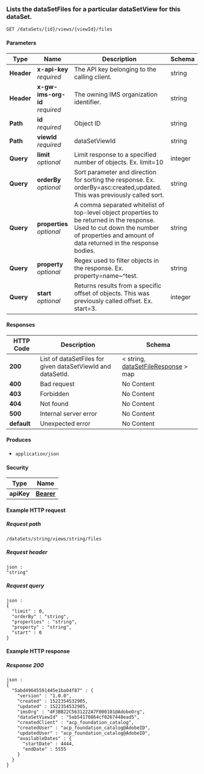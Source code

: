 
<a name="get_data_set_files_by_data_set_id_and_data_set_view_id"></a>
### Lists the dataSetFiles for a particular dataSetView for this dataSet.
```
GET /dataSets/{id}/views/{viewId}/files
```


#### Parameters

|Type|Name|Description|Schema|
|---|---|---|---|
|**Header**|**x-api-key**  <br>*required*|The API key belonging to the calling client.|string|
|**Header**|**x-gw-ims-org-id**  <br>*required*|The owning IMS organization identifier.|string|
|**Path**|**id**  <br>*required*|Object ID|string|
|**Path**|**viewId**  <br>*required*|dataSetViewId|string|
|**Query**|**limit**  <br>*optional*|Limit response to a specified number of objects. Ex. limit=10|integer|
|**Query**|**orderBy**  <br>*optional*|Sort parameter and direction for sorting the response. Ex. orderBy=asc:created,updated. This was previously called sort.|string|
|**Query**|**properties**  <br>*optional*|A comma separated whitelist of top-level object properties to be returned in the response. Used to cut down the number of properties and amount of data returned in the response bodies.|string|
|**Query**|**property**  <br>*optional*|Regex used to filter objects in the response. Ex. property=name~^test.|string|
|**Query**|**start**  <br>*optional*|Returns results from a specific offset of objects. This was previously called offset. Ex. start=3.|integer|


#### Responses

|HTTP Code|Description|Schema|
|---|---|---|
|**200**|List of dataSetFiles for given dataSetViewId and dataSetId.|< string, [dataSetFileResponse](../definitions/dataSetFileResponse.md#datasetfileresponse) > map|
|**400**|Bad request|No Content|
|**403**|Forbidden|No Content|
|**404**|Not found|No Content|
|**500**|Internal server error|No Content|
|**default**|Unexpected error|No Content|


#### Produces

* `application/json`


#### Security

|Type|Name|
|---|---|
|**apiKey**|**[Bearer](security.md#bearer)**|


#### Example HTTP request

##### Request path
```
/dataSets/string/views/string/files
```


##### Request header
```
json :
"string"
```


##### Request query
```
json :
{
  "limit" : 0,
  "orderBy" : "string",
  "properties" : "string",
  "property" : "string",
  "start" : 0
}
```


#### Example HTTP response

##### Response 200
```
json :
{
  "5abd49645591445e1ba04f87" : {
    "version" : "1.0.0",
    "created" : 1522354532905,
    "updated" : 1522354532905,
    "imsOrg" : "4F3BB22C5631222A7F000101@AdobeOrg",
    "dataSetViewId" : "5ab54170864cf0267448ead5",
    "createdClient" : "acp_foundation_catalog",
    "createdUser" : "acp_foundation_catalog@AdobeID",
    "updatedUser" : "acp_foundation_catalog@AdobeID",
    "availableDates" : {
      "startDate" : 4444,
      "endDate" : 5555
    }
  }
}
```




